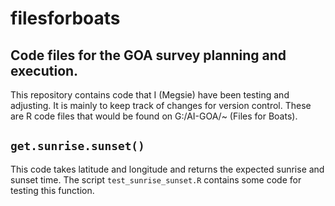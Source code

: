 # filesforboats
## Code files for the GOA survey planning and execution.

This repository contains code that I (Megsie) have been testing and adjusting. It is mainly to keep track of changes for version control. These are R code files that would be found on G:/AI-GOA/~ (Files for Boats). 

## `get.sunrise.sunset()`
This code takes latitude and longitude and returns the expected sunrise and sunset time. The script `test_sunrise_sunset.R` contains some code for testing this function.

